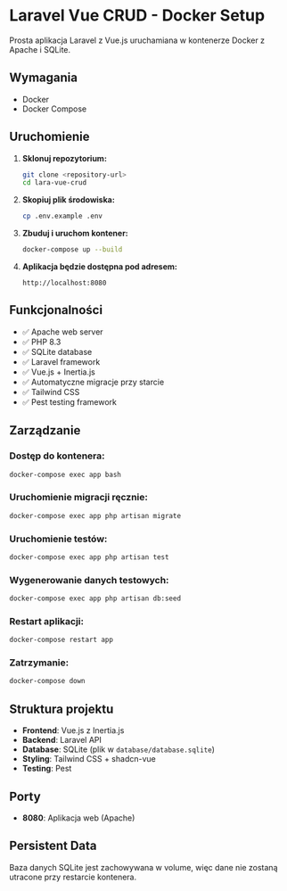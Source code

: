 # Laravel Vue CRUD - Docker Setup

Prosta aplikacja Laravel z Vue.js uruchamiana w kontenerze Docker z Apache i SQLite.

## Wymagania

- Docker
- Docker Compose

## Uruchomienie

1. **Sklonuj repozytorium:**
   ```bash
   git clone <repository-url>
   cd lara-vue-crud
   ```

2. **Skopiuj plik środowiska:**
   ```bash
   cp .env.example .env
   ```

3. **Zbuduj i uruchom kontener:**
   ```bash
   docker-compose up --build
   ```

4. **Aplikacja będzie dostępna pod adresem:**
   ```
   http://localhost:8080
   ```

## Funkcjonalności

- ✅ Apache web server
- ✅ PHP 8.3
- ✅ SQLite database
- ✅ Laravel framework
- ✅ Vue.js + Inertia.js
- ✅ Automatyczne migracje przy starcie
- ✅ Tailwind CSS
- ✅ Pest testing framework

## Zarządzanie

### Dostęp do kontenera:
```bash
docker-compose exec app bash
```

### Uruchomienie migracji ręcznie:
```bash
docker-compose exec app php artisan migrate
```

### Uruchomienie testów:
```bash
docker-compose exec app php artisan test
```

### Wygenerowanie danych testowych:
```bash
docker-compose exec app php artisan db:seed
```

### Restart aplikacji:
```bash
docker-compose restart app
```

### Zatrzymanie:
```bash
docker-compose down
```

## Struktura projektu

- **Frontend**: Vue.js z Inertia.js
- **Backend**: Laravel API
- **Database**: SQLite (plik w `database/database.sqlite`)
- **Styling**: Tailwind CSS + shadcn-vue
- **Testing**: Pest

## Porty

- **8080**: Aplikacja web (Apache)

## Persistent Data

Baza danych SQLite jest zachowywana w volume, więc dane nie zostaną utracone przy restarcie kontenera.
